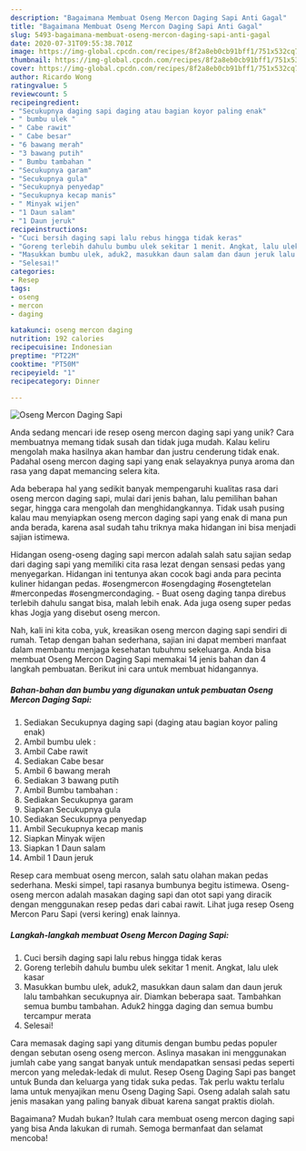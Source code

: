 ```yaml
---
description: "Bagaimana Membuat Oseng Mercon Daging Sapi Anti Gagal"
title: "Bagaimana Membuat Oseng Mercon Daging Sapi Anti Gagal"
slug: 5493-bagaimana-membuat-oseng-mercon-daging-sapi-anti-gagal
date: 2020-07-31T09:55:38.701Z
image: https://img-global.cpcdn.com/recipes/8f2a8eb0cb91bff1/751x532cq70/oseng-mercon-daging-sapi-foto-resep-utama.jpg
thumbnail: https://img-global.cpcdn.com/recipes/8f2a8eb0cb91bff1/751x532cq70/oseng-mercon-daging-sapi-foto-resep-utama.jpg
cover: https://img-global.cpcdn.com/recipes/8f2a8eb0cb91bff1/751x532cq70/oseng-mercon-daging-sapi-foto-resep-utama.jpg
author: Ricardo Wong
ratingvalue: 5
reviewcount: 5
recipeingredient:
- "Secukupnya daging sapi daging atau bagian koyor paling enak"
- " bumbu ulek "
- " Cabe rawit"
- " Cabe besar"
- "6 bawang merah"
- "3 bawang putih"
- " Bumbu tambahan "
- "Secukupnya garam"
- "Secukupnya gula"
- "Secukupnya penyedap"
- "Secukupnya kecap manis"
- " Minyak wijen"
- "1 Daun salam"
- "1 Daun jeruk"
recipeinstructions:
- "Cuci bersih daging sapi lalu rebus hingga tidak keras"
- "Goreng terlebih dahulu bumbu ulek sekitar 1 menit. Angkat, lalu ulek kasar"
- "Masukkan bumbu ulek, aduk2, masukkan daun salam dan daun jeruk lalu tambahkan secukupnya air. Diamkan beberapa saat. Tambahkan semua bumbu tambahan. Aduk2 hingga daging dan semua bumbu tercampur merata"
- "Selesai!"
categories:
- Resep
tags:
- oseng
- mercon
- daging

katakunci: oseng mercon daging 
nutrition: 192 calories
recipecuisine: Indonesian
preptime: "PT22M"
cooktime: "PT50M"
recipeyield: "1"
recipecategory: Dinner

---
```



![Oseng Mercon Daging Sapi](https://img-global.cpcdn.com/recipes/8f2a8eb0cb91bff1/751x532cq70/oseng-mercon-daging-sapi-foto-resep-utama.jpg)

Anda sedang mencari ide resep oseng mercon daging sapi yang unik? Cara membuatnya memang tidak susah dan tidak juga mudah. Kalau keliru mengolah maka hasilnya akan hambar dan justru cenderung tidak enak. Padahal oseng mercon daging sapi yang enak selayaknya punya aroma dan rasa yang dapat memancing selera kita.

Ada beberapa hal yang sedikit banyak mempengaruhi kualitas rasa dari oseng mercon daging sapi, mulai dari jenis bahan, lalu pemilihan bahan segar, hingga cara mengolah dan menghidangkannya. Tidak usah pusing kalau mau menyiapkan oseng mercon daging sapi yang enak di mana pun anda berada, karena asal sudah tahu triknya maka hidangan ini bisa menjadi sajian istimewa.

Hidangan oseng-oseng daging sapi mercon adalah salah satu sajian sedap dari daging sapi yang memiliki cita rasa lezat dengan sensasi pedas yang menyegarkan. Hidangan ini tentunya akan cocok bagi anda para pecinta kuliner hidangan pedas. #osengmercon #osengdaging #osengtetelan #merconpedas #osengmercondaging. - Buat oseng daging tanpa direbus terlebih dahulu sangat bisa, malah lebih enak. Ada juga oseng super pedas khas Jogja yang disebut oseng mercon.


Nah, kali ini kita coba, yuk, kreasikan oseng mercon daging sapi sendiri di rumah. Tetap dengan bahan sederhana, sajian ini dapat memberi manfaat dalam membantu menjaga kesehatan tubuhmu sekeluarga. Anda bisa membuat Oseng Mercon Daging Sapi memakai 14 jenis bahan dan 4 langkah pembuatan. Berikut ini cara untuk membuat hidangannya.

<!--inarticleads1-->

##### Bahan-bahan dan bumbu yang digunakan untuk pembuatan Oseng Mercon Daging Sapi:

1. Sediakan Secukupnya daging sapi (daging atau bagian koyor paling enak)
1. Ambil  bumbu ulek :
1. Ambil  Cabe rawit
1. Sediakan  Cabe besar
1. Ambil 6 bawang merah
1. Sediakan 3 bawang putih
1. Ambil  Bumbu tambahan :
1. Sediakan Secukupnya garam
1. Siapkan Secukupnya gula
1. Sediakan Secukupnya penyedap
1. Ambil Secukupnya kecap manis
1. Siapkan  Minyak wijen
1. Siapkan 1 Daun salam
1. Ambil 1 Daun jeruk


Resep cara membuat oseng mercon, salah satu olahan makan pedas sederhana. Meski simpel, tapi rasanya bumbunya begitu istimewa. Oseng-oseng mercon adalah masakan daging sapi dan otot sapi yang diracik dengan menggunakan resep pedas dari cabai rawit. Lihat juga resep Oseng Mercon Paru Sapi (versi kering) enak lainnya. 

<!--inarticleads2-->

##### Langkah-langkah membuat Oseng Mercon Daging Sapi:

1. Cuci bersih daging sapi lalu rebus hingga tidak keras
1. Goreng terlebih dahulu bumbu ulek sekitar 1 menit. Angkat, lalu ulek kasar
1. Masukkan bumbu ulek, aduk2, masukkan daun salam dan daun jeruk lalu tambahkan secukupnya air. Diamkan beberapa saat. Tambahkan semua bumbu tambahan. Aduk2 hingga daging dan semua bumbu tercampur merata
1. Selesai!


Cara memasak daging sapi yang ditumis dengan bumbu pedas populer dengan sebutan oseng oseng mercon. Aslinya masakan ini menggunakan jumlah cabe yang sangat banyak untuk mendapatkan sensasi pedas seperti mercon yang meledak-ledak di mulut. Resep Oseng Daging Sapi pas banget untuk Bunda dan keluarga yang tidak suka pedas. Tak perlu waktu terlalu lama untuk menyajikan menu Oseng Daging Sapi. Oseng adalah salah satu jenis masakan yang paling banyak dibuat karena sangat praktis diolah. 

Bagaimana? Mudah bukan? Itulah cara membuat oseng mercon daging sapi yang bisa Anda lakukan di rumah. Semoga bermanfaat dan selamat mencoba!
